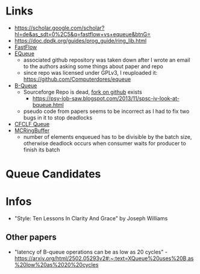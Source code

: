 # Links

- https://scholar.google.com/scholar?hl=de&as_sdt=0%2C5&q=fastflow+vs+equeue&btnG=
- https://doc.dpdk.org/guides/prog_guide/ring_lib.html
- [FastFlow](https://link.springer.com/chapter/10.1007/978-3-642-23397-5_17)
- [EQueue](https://doi.org/10.1109/ACCESS.2020.2997071)
    - associated github repository was taken down after I wrote an email to the authors asking some things
      about paper and repo
    - since repo was licensed under GPLv3, I reuploaded it: https://github.com/Computerdores/equeue
- [B-Queue](https://doi.org/10.1007/s10766-012-0213-x)
    - Sourceforge Repo is dead, [fork on github](https://github.com/olibre/B-Queue) exists
      - https://psy-lob-saw.blogspot.com/2013/11/spsc-iv-look-at-bqueue.html
    - pseudo code from papers seems to be incorrect as I had to fix two bugs in it to stop deadlocks
- [CFCLF Queue](https://doi.org/10.1109/ICCSN.2017.8230170)
- [MCRingBuffer](https://doi.org/10.1145/1882486.1882508)
  - number of elements enqueued has to be divisible by the batch size,
    otherwise deadlock occurs when consumer waits for producer to finish its batch

# Queue Candidates


# Infos

- "Style: Ten Lessons In Clarity And Grace" by Joseph Williams

## Other papers
- "latency of B-queue operations can be as low as 20 cycles" - https://arxiv.org/html/2502.05293v2#:~:text=XQueue%20uses%20B,as%20low%20as%2020%20cycles
